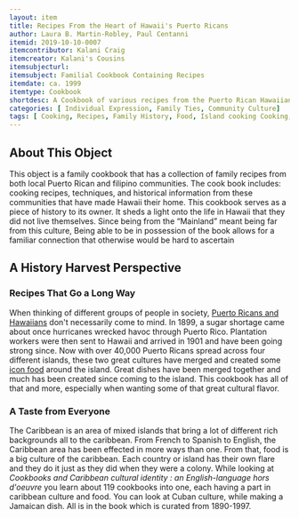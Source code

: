 ```yaml
---
layout: item
title: Recipes From the Heart of Hawaii's Puerto Ricans
author: Laura B. Martin-Robley, Paul Centanni
itemid: 2019-10-10-0007
itemcontributor: Kalani Craig
itemcreator: Kalani's Cousins
itemsubjecturl: 
itemsubject: Familial Cookbook Containing Recipes
itemdate: ca. 1999
itemtype: Cookbook
shortdesc: A Cookbook of various recipes from the Puerto Rican Hawaiian community.
categories: [ Individual Expression, Family Ties, Community Culture] 
tags: [ Cooking, Recipes, Family History, Food, Island cooking Cooking, Puerto Rico Cooking, Hawaiian, Institute of Pacific Relations, Puerto Rican Immigration, Consumer Culture]
---
```


## About This Object 

This object is a family cookbook that has a collection of family recipes from both local Puerto Rican and filipino communities. The cook book includes: cooking recipes, techniques, and historical information from these communities that have made Hawaii their home. This cookbook serves as a piece of history to its owner. It sheds a light onto the life in Hawaii that they did not live themselves. Since being from the “Mainland” meant being far from this culture, Being able to be in possession of the book allows for a familiar connection that otherwise would be hard to ascertain

## A History Harvest Perspective
### Recipes That Go a Long Way

When thinking of different groups of people in society, [Puerto Ricans and Hawaiians](https://centropr.hunter.cuny.edu/centrovoices/chronicles/how-first-puerto-ricans-arrived-hawai%E2%80%99i-island) don't necessarily come to mind. In 1899, a sugar shortage came about once hurricanes wrecked havoc through Puerto Rico. Plantation workers were then sent to Hawaii and arrived in 1901 and have been going strong since. Now with over 40,000 Puerto Ricans spread across four different islands, these two great cultures have merged and created some [icon food](https://www.youtube.com/watch?v=6qnI7QTjwz4) around the island. Great dishes have been merged together and much has been created since coming to the island. This cookbook has all of that and more, especially when wanting some of that great cultural flavor.

### A Taste from Everyone

The Caribbean is an area of mixed islands that bring a lot of different rich backgrounds all to the caribbean. From French to Spanish to English, the Caribbean area has been effected in more ways than one. From that, food is a big culture of the caribbean. Each country or island has their own flare and they do it just as they did when they were a colony. While looking at *Cookbooks and Caribbean cultural identity : an English-language hors d'oeuvre* you learn about 119 cookbooks into one, each having a part in caribbean culture and food. You can look at Cuban culture, while making a Jamaican dish. All is in the book which is curated from 1890-1997.

